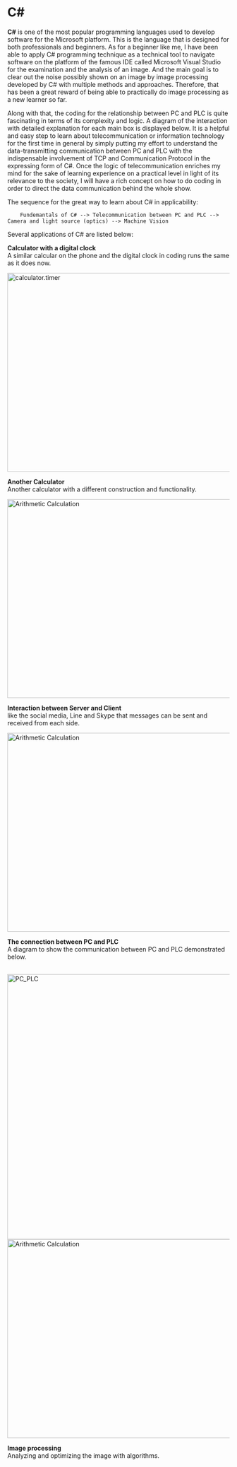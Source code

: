 # C#

**C#** is one of the most popular programming languages used to develop software for the Microsoft platform. This is the language that is designed for both professionals and beginners. As for a beginner like me, I have been able to apply C# programming technique as a technical tool to navigate software on the platform of the famous IDE called Microsoft Visual Studio for the examination and the analysis of an image. And the main goal is to clear out the noise possibly shown on an image by image processing developed by C# with multiple methods and approaches. Therefore, that has been a great reward of being able to practically do image processing as a new learner so far.

Along with that, the coding for the relationship between PC and PLC is quite fascinating in terms of its complexity and logic. A diagram of the interaction with detailed explanation for each main box is displayed below. It is a helpful and easy step to learn about telecommunication or information technology for the first time in general by simply putting my effort to understand the data-transmitting communication between PC and PLC with the indispensable involvement of TCP and Communication Protocol in the expressing form of C#. Once the logic of telecommunication enriches my mind for the sake of learning experience on a practical level in light of its relevance to the society, I will have a rich concept on how to do coding in order to direct the data communication behind the whole show. 

The sequence for the great way to learn about C# in applicability:
        
        Fundemantals of C# --> Telecommunication between PC and PLC --> Camera and light source (optics) --> Machine Vision

Several applications of C# are listed below:

**Calculator with a digital clock**<br>
    A similar calcular on the phone and the digital clock in coding runs the same as it does now.

   <img alt="calculator.timer" src="https://user-images.githubusercontent.com/61397022/85372991-32649b80-b565-11ea-85da-4de15419bf22.PNG"  align="center" width="750" height="450"/>


**Another Calculator**<br>
    Another calculator with a different construction and functionality. 
  
  <img alt="Arithmetic Calculation" src="https://user-images.githubusercontent.com/61397022/85372670-c2eeac00-b564-11ea-9787-ac7c0b9355d2.PNG" align="center" width="750" height="450"/>
  
  
**Interaction between Server and Client**<br>
    like the social media, Line and Skype that messages can be sent and received from each side.
    
   <img alt="Arithmetic Calculation" src="https://user-images.githubusercontent.com/61397022/85377184-49a68780-b56b-11ea-96d2-08a6141ad3c7.PNG" align="center" width="750" height="450"/>
    
    
**The connection between PC and PLC**<br>
    A diagram to show the communication between PC and PLC demonstrated below. <br /> <br /> 

  <img alt="PC_PLC" src="https://user-images.githubusercontent.com/61397022/85202486-5348a900-b339-11ea-8722-728724249210.PNG" align="center" width="1000" height="600"/>
  <img alt="Arithmetic Calculation" src="https://user-images.githubusercontent.com/61397022/85376776-c422d780-b56a-11ea-9a23-60ad1a798c01.PNG" align="center" width="750" height="450"/>
    
**Image processing**<br>
    Analyzing and optimizing the image with algorithms.
    
    
